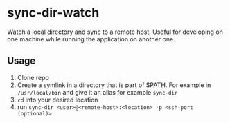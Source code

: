 # sync-dir-watch

Watch a local directory and sync to a remote host.
Useful for developing on one machine while running the application on another one.

## Usage

1. Clone repo
2. Create a symlink in a directory that is part of $PATH. For example in `/usr/local/bin` and give it an alias for example `sync-dir`
3. `cd` into your desired location
4. run `sync-dir <user>@<remote-host>:<location> -p <ssh-port (optional)>`
